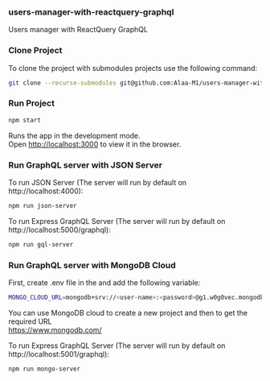 ### users-manager-with-reactquery-graphql
Users manager with ReactQuery GraphQL

### Clone Project

To clone the project with submodules projects use the following command:
```bash
git clone --recurse-submodules git@github.com:Alaa-M1/users-manager-with-reactquery-graphql.git
```

### Run Project

```bash
npm start
```
Runs the app in the development mode.\
Open [http://localhost:3000](http://localhost:3000) to view it in the browser.


### Run GraphQL server with JSON Server

To run JSON Server (The server will run by default on http://localhost:4000):
```bash
npm run json-server
```



To run Express GraphQL Server (The server will run by default on http://localhost:5000/graphql):
```bash
npm run gql-server
```

### Run GraphQL server with MongoDB Cloud

First, create .env file in the  and add the following variable:
```bash
MONGO_CLOUD_URL=mongodb+srv://<user-name>:<password>@g1.w0g0vec.mongodb.net/<database>
```
You can use MongoDB cloud to create a new project and then to get the required URL<br>
https://www.mongodb.com/<br>

To run Express GraphQL Server (The server will run by default on http://localhost:5001/graphql):
```bash
npm run mongo-server
```

